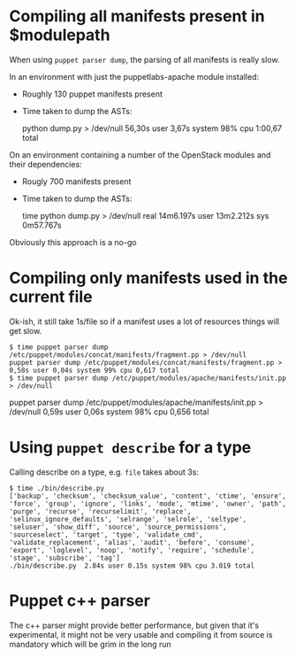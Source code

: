 # Compiling all manifests present in $modulepath
When using `puppet parser dump`, the parsing of all manifests is really slow.

In an environment with just the puppetlabs-apache module installed:

- Roughly 130 puppet manifests present
- Time taken to dump the ASTs:

    python dump.py > /dev/null  56,30s user 3,67s system 98% cpu 1:00,67 total


On an environment containing a number of the OpenStack modules and their dependencies:

- Rougly 700 manifests present
- Time taken to dump the ASTs:

    time python dump.py > /dev/null
    real  14m6.197s
    user  13m2.212s
    sys   0m57.767s

Obviously this approach is a no-go

# Compiling only manifests used in the current file

Ok-ish, it still take 1s/file so if a manifest uses a lot of resources things will get slow.

    $ time puppet parser dump /etc/puppet/modules/concat/manifests/fragment.pp > /dev/null
    puppet parser dump /etc/puppet/modules/concat/manifests/fragment.pp >   0,58s user 0,04s system 99% cpu 0,617 total
    $ time puppet parser dump /etc/puppet/modules/apache/manifests/init.pp > /dev/null
puppet parser dump /etc/puppet/modules/apache/manifests/init.pp > /dev/null  0,59s user 0,06s system 98% cpu 0,656 total

# Using `puppet describe` for a type

Calling describe on a type, e.g. `file` takes about 3s:

    $ time ./bin/describe.py
    ['backup', 'checksum', 'checksum_value', 'content', 'ctime', 'ensure', 'force', 'group', 'ignore', 'links', 'mode', 'mtime', 'owner', 'path', 'purge', 'recurse', 'recurselimit', 'replace', 'selinux_ignore_defaults', 'selrange', 'selrole', 'seltype', 'seluser', 'show_diff', 'source', 'source_permissions', 'sourceselect', 'target', 'type', 'validate_cmd', 'validate_replacement', 'alias', 'audit', 'before', 'consume', 'export', 'loglevel', 'noop', 'notify', 'require', 'schedule', 'stage', 'subscribe', 'tag']
    ./bin/describe.py  2.84s user 0.15s system 98% cpu 3.019 total

# Puppet c++ parser

The c++ parser might provide better performance, but given that it's experimental, it might not be very usable and compiling it from source is mandatory which will be grim in the long run
